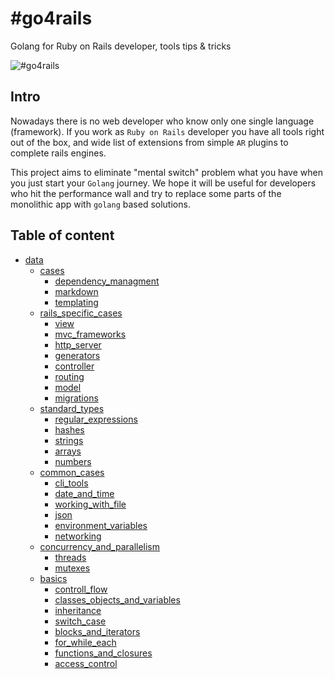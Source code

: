 # #go4rails

Golang for Ruby on Rails developer, tools tips &amp; tricks

![#go4rails](https://user-images.githubusercontent.com/31591/29714083-1e6248f6-89aa-11e7-8a82-b52abc9b35d5.jpg)

## Intro

Nowadays there is no web developer who know only one single language (framework). If you work as `Ruby
on Rails` developer you have all tools right out of the box, and wide list of extensions
from simple `AR` plugins to complete rails engines.

This project aims to eliminate "mental switch" problem what you have when you just start
your `Golang` journey. We hope it will be useful for developers who hit the performance
wall and try to replace some parts of the monolithic app with `golang` based solutions.

## Table of content

- [data](data)
  - [cases](data/cases)
    - [dependency_managment](data/cases/dependency_managment)
    - [markdown](data/cases/markdown)
    - [templating](data/cases/templating)
  - [rails_specific_cases](data/rails_specific_cases)
    - [view](data/rails_specific_cases/view)
    - [mvc_frameworks](data/rails_specific_cases/mvc_frameworks)
    - [http_server](data/rails_specific_cases/http_server)
    - [generators](data/rails_specific_cases/generators)
    - [controller](data/rails_specific_cases/controller)
    - [routing](data/rails_specific_cases/routing)
    - [model](data/rails_specific_cases/model)
    - [migrations](data/rails_specific_cases/migrations)
  - [standard_types](data/standard_types)
    - [regular_expressions](data/standard_types/regular_expressions)
    - [hashes](data/standard_types/hashes)
    - [strings](data/standard_types/strings)
    - [arrays](data/standard_types/arrays)
    - [numbers](data/standard_types/numbers)
  - [common_cases](data/common_cases)
    - [cli_tools](data/common_cases/cli_tools)
    - [date_and_time](data/common_cases/date_and_time)
    - [working_with_file](data/common_cases/working_with_file)
    - [json](data/common_cases/json)
    - [environment_variables](data/common_cases/environment_variables)
    - [networking](data/common_cases/networking)
  - [concurrency_and_parallelism](data/concurrency_and_parallelism)
    - [threads](data/concurrency_and_parallelism/threads)
    - [mutexes](data/concurrency_and_parallelism/mutexes)
  - [basics](data/basics)
    - [controll_flow](data/basics/controll_flow)
    - [classes_objects_and_variables](data/basics/classes_objects_and_variables)
    - [inheritance](data/basics/inheritance)
    - [switch_case](data/basics/switch_case)
    - [blocks_and_iterators](data/basics/blocks_and_iterators)
    - [for_while_each](data/basics/for_while_each)
    - [functions_and_closures](data/basics/functions_and_closures)
    - [access_control](data/basics/access_control)

